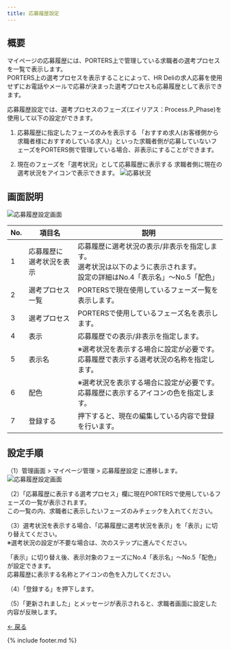 ```yaml
---
title: 応募履歴設定
---
```

## 概要
マイページの応募履歴には、PORTERS上で管理している求職者の選考プロセスを一覧で表示します。<br>
PORTERS上の選考プロセスを表示することによって、HR Deliの求人応募を使用せずにお電話やメールで応募が決まった選考プロセスも応募履歴として表示できます。<br>

応募履歴設定では、選考プロセスのフェーズ(エイリアス：Process.P_Phase)を使用して以下の設定ができます。

1. 応募履歴に指定したフェーズのみを表示する
「おすすめ求人(お客様側から求職者様におすすめしている求人)」といった求職者側が応募していないフェーズをPORTERS側で管理している場合、非表示にすることができます。

2. 現在のフェーズを「選考状況」として応募履歴に表示する
求職者側に現在の選考状況をアイコンで表示できます。
![応募状況](https://e2info.github.io/hrdeli-docs/manual/img/mypage_phases_01.png)

## 画面説明
![応募履歴設定画面](https://e2info.github.io/hrdeli-docs/manual/img/mypage_phases_02.jpg)

No. | 項目名 | 説明 | 
------------- | ------------- | ------------- |  
1 | 応募履歴に<br>選考状況を表示 | 応募履歴に選考状況の表示/非表示を指定します。<br>選考状況は以下のように表示されます。<br>設定の詳細はNo.4「表示名」～No.5「配色」
2 | 選考プロセス一覧 | PORTERSで現在使用しているフェーズ一覧を表示します。
3 | 選考プロセス | PORTERSで使用しているフェーズ名を表示します。
4 | 表示 | 応募履歴での表示/非表示を指定します。
5 | 表示名 | ※選考状況を表示する場合に設定が必要です。<br>応募履歴で表示する選考状況の名称を指定します。
6 | 配色 | ※選考状況を表示する場合に設定が必要です。<br>応募履歴に表示するアイコンの色を指定します。
7 | 登録する | 押下すると、現在の編集している内容で登録を行います。

## 設定手順
（1）管理画面 > マイページ管理 > 応募履歴設定 に遷移します。
![応募履歴設定画面](https://e2info.github.io/hrdeli-docs/manual/img/mypage_phases_03.png)


（2）「応募履歴に表示する選考プロセス」欄に現在PORTERSで使用しているフェーズの一覧が表示されます。<br>
この一覧の内、求職者に表示したいフェーズのみチェックを入れてください。
<!-- 画像-->

（3）選考状況を表示する場合、「応募履歴に選考状況を表示」を「表示」に切り替えてください。<br>
※選考状況の設定が不要な場合は、次のステップに進んでください。
<!-- 画像-->

「表示」に切り替え後、表示対象のフェーズにNo.4「表示名」～No.5「配色」が設定できます。<br>
応募履歴に表示する名称とアイコンの色を入力してください。
<!-- 画像-->

（4）「登録する」を押下します。
<!-- 画像-->

（5）「更新されました」とメッセージが表示されると、求職者画面に設定した内容が反映します。



[← 戻る](https://e2info.github.io/hrdeli-docs/)

{% include footer.md %}